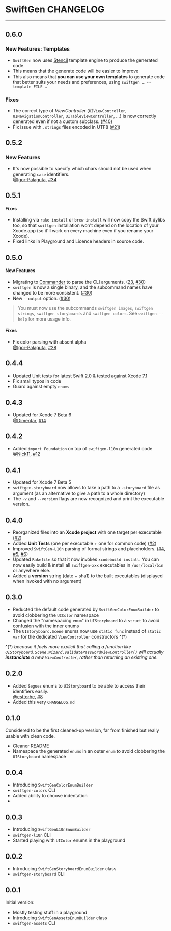 # SwiftGen CHANGELOG

---

## 0.6.0

### New Features: Templates

* `SwiftGen` now uses [Stencil](https://github.com/kylef/Stencil) template engine to produce the generated code.
* This means that the generate code will be easier to improve
* This also means that **you can use your own templates** to generate code that better suits your needs and preferences, using `swiftgen … --template FILE …`

### Fixes

* The correct type of _ViewController_ (`UIViewController`, `UINavigationController`, `UITableViewController`, …) is now correctly generated even if not a custom subclass.  ([#40](https://github.com/AliSoftware/SwiftGen/issues/40))
* Fix issue with `.strings` files encoded in UTF8 ([#21](https://github.com/AliSoftware/SwiftGen/issues/21))

## 0.5.2

### New Features

* It's now possible to specify which chars should not be used when generating `case` identifiers.  
[@Igor-Palaguta](https://github.com/Igor-Palaguta), [#34](https://github.com/AliSoftware/SwiftGen/pull/34)

## 0.5.1

#### Fixes

* Installing via `rake install` or `brew install` will now copy the Swift dylibs too, so that `swiftgen` installation won't depend on the location of your Xcode.app (so it'll work on every machine even if you rename your Xcode).
* Fixed links in Playground and Licence headers in source code.

## 0.5.0

#### New Features

* Migrating to [Commander](https://github.com/kylef/Commander) to parse the CLI arguments. ([23](https://github.com/AliSoftware/SwiftGen/issues/23), [#30](https://github.com/AliSoftware/SwiftGen/issues/30))
* `swiftgen` is now a single binary, and the subcommand names have changed to be more consistent. ([#30](https://github.com/AliSoftware/SwiftGen/issues/30))
* New `--output` option. ([#30](https://github.com/AliSoftware/SwiftGen/issues/30))

> You must now use the subcommands `swiftgen images`, `swiftgen strings`, `swiftgen storyboards` and `swiftgen colors`. See `swiftgen --help` for more usage info.

#### Fixes

* Fix color parsing with absent alpha  
[@Igor-Palaguta](https://github.com/Igor-Palaguta), [#28](https://github.com/AliSoftware/SwiftGen/pull/28)

## 0.4.4

* Updated Unit tests for latest Swift 2.0 & tested against Xcode 7.1
* Fix small typos in code
* Guard against empty `enums`  

## 0.4.3

* Updated for Xcode 7 Beta 6  
[@Dimentar](https://github.com/Dimentar), [#14](https://github.com/AliSoftware/SwiftGen/pull/14)

## 0.4.2

* Added `import Foundation` on top of `swiftgen-l10n` generated code  
[@Nick11](https://github.com/Nick11), [#12](https://github.com/AliSoftware/SwiftGen/pull/12)

## 0.4.1

* Updated for Xcode 7 Beta 5
* `swiftgen-storyboard` now allows to take a path to a `.storyboard` file as argument (as an alternative to give a path to a whole directory)
* The `-v` and `--version` flags are now recognized and print the executable version.

## 0.4.0

* Reorganized files into an **Xcode project** with one target per executable ([#2](https://github.com/AliSoftware/SwiftGen/issues/2))
* Added **Unit Tests** (one per executable + one for common code) ([#2](https://github.com/AliSoftware/SwiftGen/issues/2))
* Improved `SwiftGen-L10n` parsing of format strings and placeholders. ([#4](https://github.com/AliSoftware/SwiftGen/issues/4), [#5](https://github.com/AliSoftware/SwiftGen/issues/5), [#6](https://github.com/AliSoftware/SwiftGen/issues/6))
* Updated `Rakefile` so that it now invokes `xcodebuild install`. You can now easily build & install all `swiftgen-xxx` executables in `/usr/local/bin` or anywhere else.
* Added a **version** string (date + sha1) to the built executables (displayed when invoked with no argument)

## 0.3.0

* Reducted the default code generated by `SwiftGenColorEnumBuilder` to avoid clobbering the `UIColor` namespace
* Changed the "namespacing `enum`" in `UIStoryboard` to a `struct` to avoid confusion with the inner enums
* The `UIStoryboard.Scene` enums now use `static func` instead of `static var` for the dedicated `ViewController` constructors ^(†)

^(†) _because it feels more explicit that calling a function like `UIStoryboard.Scene.Wizard.validatePasswordViewController()` will actually **instanciate** a new `ViewController`, rather than returning an existing one._

## 0.2.0

* Added `Segues` enums to `UIStoryboard` to be able to access their identifiers easily.  
[@esttorhe](https://github.com/esttorhe), [#8](https://github.com/AliSoftware/SwiftGen/pull/8)
* Added this very `CHANGELOG.md`

## 0.1.0

Considered to be the first cleaned-up version, far from finished but really usable with clean code.

* Cleaner README
* Namespace the generated `enums` in an outer `enum` to avoid clobbering the `UIStoryboard` namespace

## 0.0.4

* Introducing `SwiftGenColorEnumBuilder`
* `swiftgen-colors` CLI
* Added ability to choose indentation
* 

## 0.0.3

* Introducing `SwiftGenL10nEnumBuilder`
* `swiftgen-l10n` CLI
* Started playing with `UIColor` enums in the playground

## 0.0.2

* Introducing `SwiftGenStoryboardEnumBuilder` class
* `swiftgen-storyboard` CLI

## 0.0.1

Initial version:

* Mostly testing stuff in a playground
* Introducing `SwiftGenAssetsEnumBuilder` class
* `swiftgen-assets` CLI

